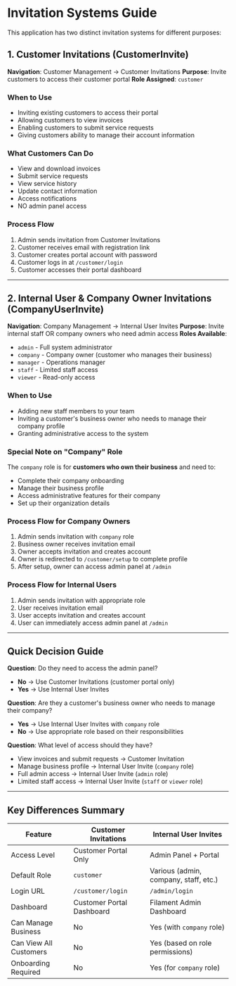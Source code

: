 # Invitation Systems Guide

This application has two distinct invitation systems for different purposes:

## 1. Customer Invitations (CustomerInvite)
**Navigation**: Customer Management → Customer Invitations
**Purpose**: Invite customers to access their customer portal
**Role Assigned**: `customer`

### When to Use
- Inviting existing customers to access their portal
- Allowing customers to view invoices
- Enabling customers to submit service requests
- Giving customers ability to manage their account information

### What Customers Can Do
- View and download invoices
- Submit service requests
- View service history
- Update contact information
- Access notifications
- NO admin panel access

### Process Flow
1. Admin sends invitation from Customer Invitations
2. Customer receives email with registration link
3. Customer creates portal account with password
4. Customer logs in at `/customer/login`
5. Customer accesses their portal dashboard

---

## 2. Internal User & Company Owner Invitations (CompanyUserInvite)
**Navigation**: Company Management → Internal User Invites
**Purpose**: Invite internal staff OR company owners who need admin access
**Roles Available**:
- `admin` - Full system administrator
- `company` - Company owner (customer who manages their business)
- `manager` - Operations manager
- `staff` - Limited staff access
- `viewer` - Read-only access

### When to Use
- Adding new staff members to your team
- Inviting a customer's business owner who needs to manage their company profile
- Granting administrative access to the system

### Special Note on "Company" Role
The `company` role is for **customers who own their business** and need to:
- Complete their company onboarding
- Manage their business profile
- Access administrative features for their company
- Set up their organization details

### Process Flow for Company Owners
1. Admin sends invitation with `company` role
2. Business owner receives invitation email
3. Owner accepts invitation and creates account
4. Owner is redirected to `/customer/setup` to complete profile
5. After setup, owner can access admin panel at `/admin`

### Process Flow for Internal Users
1. Admin sends invitation with appropriate role
2. User receives invitation email
3. User accepts invitation and creates account
4. User can immediately access admin panel at `/admin`

---

## Quick Decision Guide

**Question**: Do they need to access the admin panel?
- **No** → Use Customer Invitations (customer portal only)
- **Yes** → Use Internal User Invites

**Question**: Are they a customer's business owner who needs to manage their company?
- **Yes** → Use Internal User Invites with `company` role
- **No** → Use appropriate role based on their responsibilities

**Question**: What level of access should they have?
- View invoices and submit requests → Customer Invitation
- Manage business profile → Internal User Invite (`company` role)
- Full admin access → Internal User Invite (`admin` role)
- Limited staff access → Internal User Invite (`staff` or `viewer` role)

---

## Key Differences Summary

| Feature | Customer Invitations | Internal User Invites |
|---------|---------------------|----------------------|
| Access Level | Customer Portal Only | Admin Panel + Portal |
| Default Role | `customer` | Various (admin, company, staff, etc.) |
| Login URL | `/customer/login` | `/admin/login` |
| Dashboard | Customer Portal Dashboard | Filament Admin Dashboard |
| Can Manage Business | No | Yes (with `company` role) |
| Can View All Customers | No | Yes (based on role permissions) |
| Onboarding Required | No | Yes (for `company` role) |